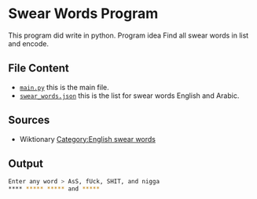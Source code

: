 # Swear Words Program

This program did write in python.
Program idea Find all swear words in list and encode.

## File Content

* [`main.py`](https://github.com/oaokm/100-Days-of-Code-Challenge/blob/main/Python/Sweat_Words/main.py) this is the main file.
* [`swear_words.json`](https://github.com/oaokm/100-Days-of-Code-Challenge/blob/main/Python/Sweat_Words/data/swear_words.json) this is the list for swear words English and Arabic.


## Sources
* Wiktionary [Category:English swear words](https://en.wiktionary.org/wiki/Category:English_swear_words)


## Output

``` sh
Enter any word > AsS, fUck, SHIT, and nigga
**** ***** ***** and *****
```

